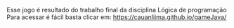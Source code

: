 Esse jogo é resultado do trabalho final da disciplina Lógica de programação
Para acessar é fácil basta clicar em: https://cauanliima.github.io/gameJava/